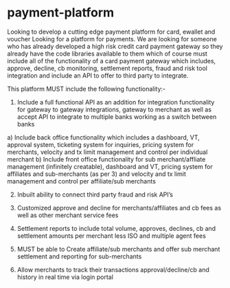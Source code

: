 # payment-platform
Looking to develop a cutting edge payment platform for card, ewallet and voucher
Looking for a platform for payments. We are looking for someone who has already developed a high risk credit card  payment gateway so they already have the code libraries available to them which of course must include all of the functionality of a card payment gateway which includes, approve, decline, cb monitoring, settlement reports, fraud and risk tool integration and include an API to offer to third party to integrate.

This platform MUST include the following functionality:-

1) Include a full functional API as an addition for integration functionality for gateway to gateway integrations, gateway to merchant as well as accept API to integrate to multiple banks working as a switch between banks

a) Include back office functionality which includes a dashboard, VT, approval system, ticketing system for inquiries, pricing system for merchants, velocity and tx limit management and control per individual merchant
b) Include front office functionality for sub merchant/affliate management (infinitely creatable), dashboard and VT, pricing system for affiliates and sub-merchants (as per 3) and velocity and tx limit management and control per affiliate/sub merchants

2)  Inbuilt ability to connect third party fraud and risk API’s 

3)  Customized approve and decline for merchants/affiliates and cb fees as well as other merchant service fees 

4)  Settlement reports to include total volume, approves, declines, cb and settlement amounts per merchant less ISO and multiple agent fees

5) MUST be able to Create affiliate/sub merchants and offer sub merchant settlement and reporting for sub-merchants

6) Allow merchants to track their transactions approval/decline/cb and history in real time via login portal

